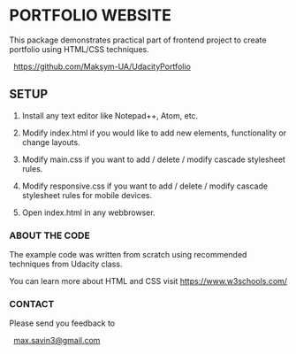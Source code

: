 # PORTFOLIO WEBSITE

This package demonstrates practical part of frontend project to create
portfolio using HTML/CSS techniques. 

  https://github.com/Maksym-UA/UdacityPortfolio

## SETUP

 1. Install any text editor like Notepad++, Atom, etc.
 
 2. Modify index.html if you would like to add new elements, functionality or 
	change layouts.

 3. Modify main.css if you want to add / delete / modify cascade stylesheet rules.

 4. Modify responsive.css if you want to add / delete / modify cascade stylesheet rules for mobile devices.    

 5. Open index.html in any webbrowser.

### ABOUT THE CODE


The example code was written from scratch using recommended techniques from Udacity class.

You can learn more about HTML and CSS visit https://www.w3schools.com/

### CONTACT

Please send you feedback to

  max.savin3@gmail.com
